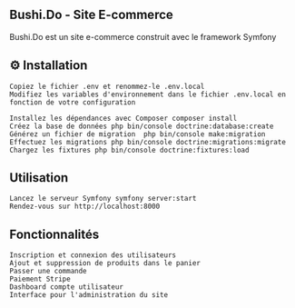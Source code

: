 ## Bushi.Do - Site E-commerce

Bushi.Do est un site e-commerce construit avec le framework Symfony


## ⚙️ Installation

    Copiez le fichier .env et renommez-le .env.local
    Modifiez les variables d'environnement dans le fichier .env.local en fonction de votre configuration

    Installez les dépendances avec Composer composer install
    Créez la base de données php bin/console doctrine:database:create
    Générez un fichier de migration  php bin/console make:migration
    Effectuez les migrations php bin/console doctrine:migrations:migrate
    Chargez les fixtures php bin/console doctrine:fixtures:load


## Utilisation

    Lancez le serveur Symfony symfony server:start
    Rendez-vous sur http://localhost:8000


## Fonctionnalités

    Inscription et connexion des utilisateurs
    Ajout et suppression de produits dans le panier
    Passer une commande
    Paiement Stripe
    Dashboard compte utilisateur
    Interface pour l'administration du site